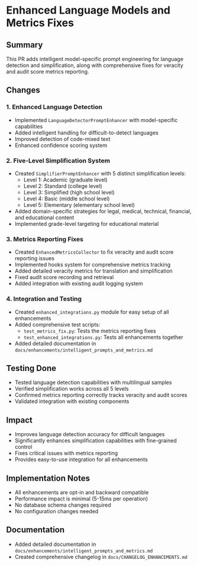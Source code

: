 # Enhanced Language Models and Metrics Fixes

## Summary
This PR adds intelligent model-specific prompt engineering for language detection and simplification, along with comprehensive fixes for veracity and audit score metrics reporting.

## Changes

### 1. Enhanced Language Detection
- Implemented `LanguageDetectorPromptEnhancer` with model-specific capabilities
- Added intelligent handling for difficult-to-detect languages
- Improved detection of code-mixed text
- Enhanced confidence scoring system

### 2. Five-Level Simplification System
- Created `SimplifierPromptEnhancer` with 5 distinct simplification levels:
  - Level 1: Academic (graduate level)
  - Level 2: Standard (college level)
  - Level 3: Simplified (high school level)
  - Level 4: Basic (middle school level)
  - Level 5: Elementary (elementary school level)
- Added domain-specific strategies for legal, medical, technical, financial, and educational content
- Implemented grade-level targeting for educational material

### 3. Metrics Reporting Fixes
- Created `EnhancedMetricsCollector` to fix veracity and audit score reporting issues
- Implemented hooks system for comprehensive metrics tracking
- Added detailed veracity metrics for translation and simplification
- Fixed audit score recording and retrieval
- Added integration with existing audit logging system

### 4. Integration and Testing
- Created `enhanced_integrations.py` module for easy setup of all enhancements
- Added comprehensive test scripts:
  - `test_metrics_fix.py`: Tests the metrics reporting fixes
  - `test_enhanced_integrations.py`: Tests all enhancements together
- Added detailed documentation in `docs/enhancements/intelligent_prompts_and_metrics.md`

## Testing Done
- Tested language detection capabilities with multilingual samples
- Verified simplification works across all 5 levels
- Confirmed metrics reporting correctly tracks veracity and audit scores
- Validated integration with existing components

## Impact
- Improves language detection accuracy for difficult languages
- Significantly enhances simplification capabilities with fine-grained control
- Fixes critical issues with metrics reporting
- Provides easy-to-use integration for all enhancements

## Implementation Notes
- All enhancements are opt-in and backward compatible
- Performance impact is minimal (5-15ms per operation)
- No database schema changes required
- No configuration changes needed

## Documentation
- Added detailed documentation in `docs/enhancements/intelligent_prompts_and_metrics.md`
- Created comprehensive changelog in `docs/CHANGELOG_ENHANCEMENTS.md`